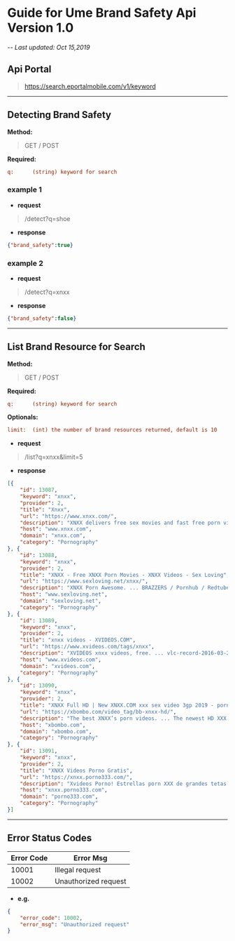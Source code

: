 # Guide for Ume Brand Safety Api Version 1.0

*-- Last updated: Oct 15,2019*

## Api Portal 

> https://search.eportalmobile.com/v1/keyword

------

## Detecting Brand Safety

**Method:**

> GET / POST

 **Required:**

```ini
q:      (string) keyword for search
```

### example 1

- **request**

> /detect?q=shoe

- **response**

```json
{"brand_safety":true}
```

### example 2

- **request**

> /detect?q=xnxx

- **response**

```json
{"brand_safety":false}
```
------

## List Brand Resource for Search

**Method:**

> GET / POST

 **Required:**

```ini
q:      (string) keyword for search
```

**Optionals:** 

```ini
limit:	(int) the number of brand resources returned, default is 10
```

- **request**

> /list?q=xnxx&limit=5
>

- **response**

```json
[{
	"id": 13087,
	"keyword": "xnxx",
	"provider": 2,
	"title": "Xnxx",
	"url": "https://www.xnxx.com/",
	"description": "XNXX delivers free sex movies and fast free porn videos (tube porn). Now 10 million+ sex vids available for free! Featuring hot pussy, sexy girls in xxx rated porn ...",
	"host": "www.xnxx.com",
	"domain": "xnxx.com",
	"category": "Pornography"
}, {
	"id": 13088,
	"keyword": "xnxx",
	"provider": 2,
	"title": "XNXX - Free XNXX Porn Movies - XNXX Videos - Sex Loving",
	"url": "https://www.sexloving.net/xnxx/",
	"description": "XNXX Porn Awesome. ... BRAZZERS / Pornhub / Redtube / XNXX / Xvideos / Youporn. ... BRAZZERS / British / Hardcore / HD / Lesbian / Pornhub / Redtube / Russian / Teen / XNXX / Xvideos / Youporn.",
	"host": "www.sexloving.net",
	"domain": "sexloving.net",
	"category": "Pornography"
}, {
	"id": 13089,
	"keyword": "xnxx",
	"provider": 2,
	"title": "xnxx videos - XVIDEOS.COM",
	"url": "https://www.xvideos.com/tags/xnxx",
	"description": "XVIDEOS xnxx videos, free. ... vlc-record-2016-03-26-06h37m58s-Old Couple Hooks Up Online For Sex - XNXX.COM.flv-. 44 secMtotowamwas - 459.3k Views -.",
	"host": "www.xvideos.com",
	"domain": "xvideos.com",
	"category": "Pornography"
}, {
	"id": 13090,
	"keyword": "xnxx",
	"provider": 2,
	"title": "XNXX Full HD | New XNXX.COM xxx sex video 3gp 2019 - porn",
	"url": "https://xbombo.com/video_tag/bb-xnxx-hd/",
	"description": "The best XNXX’s porn videos. ... The newest HD XXX videos from Xnxx.com. We offer to you the best porn videos and newest hd xxx Adult Movies from xnxx com, many genres so you can choose the one that fits better your fantasies.",
	"host": "xbombo.com",
	"domain": "xbombo.com",
	"category": "Pornography"
}, {
	"id": 13091,
	"keyword": "xnxx",
	"provider": 2,
	"title": "XNXX Videos Porno Gratis",
	"url": "https://xnxx.porno333.com/",
	"description": "Xvideos Porno! Estrellas porn XXX de grandes tetas y deliciosos culos redondos enexcitantes y recientes vídeos porno de XNXX.com, disponibles gratis, ...",
	"host": "xnxx.porno333.com",
	"domain": "porno333.com",
	"category": "Pornography"
}]
```

---

## Error Status Codes

| **Error Code** | **Error Msg**        |
| -------------- | -------------------- |
| 10001          | Illegal request      |
| 10002          | Unauthorized request |

- **e.g.**

```json
{
	"error_code": 10002,
	"error_msg": "Unauthorized request"
}
```


